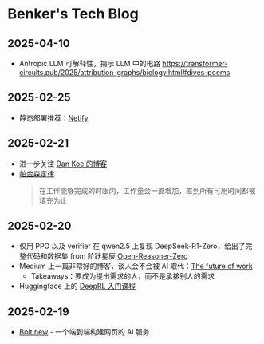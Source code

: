 # Benker's Tech Blog

## 2025-04-10
* Antropic LLM 可解释性，揭示 LLM 中的电路 https://transformer-circuits.pub/2025/attribution-graphs/biology.html#dives-poems

## 2025-02-25
* 静态部署推荐：[Netify](https://www.netlify.com/)

## 2025-02-21
* 进一步关注 [Dan Koe 的博客](https://thedankoe.com/)
* [帕金森定律](https://en.wikipedia.org/wiki/Parkinson%27s_law)
  > 在工作能够完成的时限内，工作量会一直增加，直到所有可用时间都被填充为止

## 2025-02-20
* 仅用 PPO 以及 verifier 在 qwen2.5 上复现 DeepSeek-R1-Zero，给出了完整代码和数据集 from 阶跃星辰 [Open-Reasoner-Zero](https://github.com/Open-Reasoner-Zero/Open-Reasoner-Zero/tree/main)
* Medium 上一篇非常好的博客，谈人会不会被 AI 取代：[The future of work](https://freedium.cfd/https://thedankoe.medium.com/the-future-of-work-avoid-learning-these-skills-2d788081fc1c)
  * Takeaways：要成为提出需求的人，而不是承接别人的需求
* Huggingface 上的 [DeepRL 入门课程](https://huggingface.co/learn/deep-rl-course/unit0/introduction)

## 2025-02-19
* [Bolt.new](https://blot.new) - 一个端到端构建网页的 AI 服务




